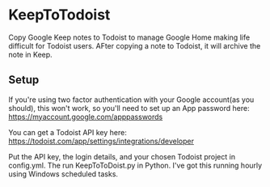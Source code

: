 # KeepToTodoist
Copy Google Keep notes to Todoist to manage Google Home making life difficult for Todoist users. AFter copying a note to Todoist, it will archive the note in Keep.

## Setup
If you're using two factor authentication with your Google account(as you should), this won't work, so you'll need to set up an App password here: https://myaccount.google.com/apppasswords

You can get a Todoist API key here: https://todoist.com/app/settings/integrations/developer

Put the API key, the login details, and your chosen Todoist project in config.yml. The run KeepToToDoist.py in Python. I've got this running hourly using Windows scheduled tasks.
